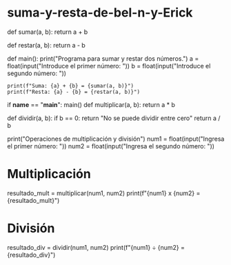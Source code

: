 # suma-y-resta-de-bel-n-y-Erick
def sumar(a, b):
    return a + b

def restar(a, b):
    return a - b

def main():
    print("Programa para sumar y restar dos números.")
    a = float(input("Introduce el primer número: "))
    b = float(input("Introduce el segundo número: "))
    
    print(f"Suma: {a} + {b} = {sumar(a, b)}")
    print(f"Resta: {a} - {b} = {restar(a, b)}")

if __name__ == "__main__":
    main()
    def multiplicar(a, b):
    return a * b

def dividir(a, b):
    if b == 0:
        return "No se puede dividir entre cero"
    return a / b

print("Operaciones de multiplicación y división")
num1 = float(input("Ingresa el primer número: "))
num2 = float(input("Ingresa el segundo número: "))

# Multiplicación
resultado_mult = multiplicar(num1, num2)
print(f"{num1} x {num2} = {resultado_mult}")

# División
resultado_div = dividir(num1, num2)
print(f"{num1} ÷ {num2} = {resultado_div}")
